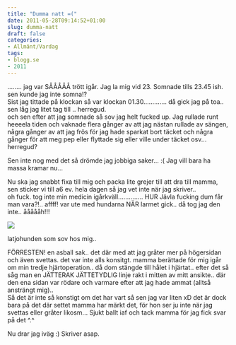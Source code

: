 ```yaml
---
title: "Dumma natt =("
date: 2011-05-28T09:14:52+01:00
slug: dumma-natt
draft: false
categories:
- Allmänt/Vardag
tags:
- blogg.se
- 2011
---
```

........ jag var SÅÅÅÅÅ trött igår. Jag la mig vid 23. Somnade tills 23.45 ish. sen kunde jag inte somna!?  
Sist jag tittade på klockan så var klockan 01.30............. då gick jag på toa.. sen låg jag litet tag till .. herregud.  
och sen efter att jag somnade så sov jag helt fucked up. Jag rullade runt heeeela tiden och vaknade flera gånger av att jag nästan rullade av sängen, några gånger av att jag frös för jag hade sparkat bort täcket och några gånger för att meg pep eller flyttade sig eller ville under täcket osv... herregud?  
  
Sen inte nog med det så drömde jag jobbiga saker... :( Jag vill bara ha massa kramar nu...  
  
Nu ska jag snabbt fixa till mig och packa lite grejer till att dra till mamma, sen sticker vi till a6 ev. hela dagen så jag vet inte när jag skriver..  
oh fuck. tog inte min medicin igårkväll.............. HUR Jävla fucking dum får man vara?!.. affff! var ute med hundarna NÄR larmet gick.. då tog jag den inte.. åååååh!!!  
  
![](/assets/images/blogg.se/dsc05817_149940072.jpg)  
  
latjohunden som sov hos mig..  
  
FÖRRESTEN! en asball sak.. det där med att jag gråter mer på högersidan och även svettas. det var inte alls konsitgt. mamma berättade för mig igår om min tredje hjärtoperation.. då dom stängde till hålet i hjärtat.. efter det så såg man en JÄTTERAK JÄTTETYDLIG linje rakt i mitten av mitt ansikte.. där den ena sidan var rödare och varmare efter att jag hade ammat (alltså ansträngt mig)..  
Så det är inte så konstigt om det har vart så sen jag var liten xD det är dock bara på det där settet mamma har märkt det, för hon ser ju inte när jag svettas eller gråter likosm... Sjukt ballt iaf och tack mamma för jag fick svar på det ^.^  
  
  
Nu drar jag iväg :) Skriver asap.